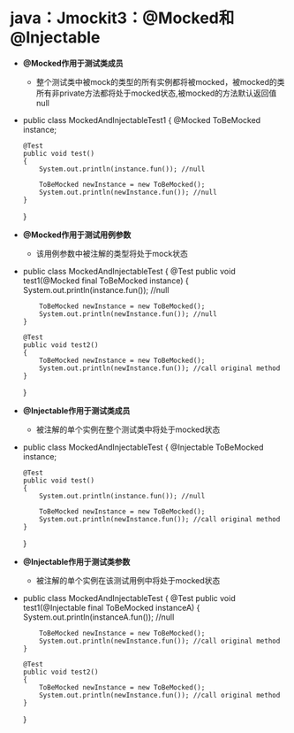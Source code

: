 # java：Jmockit3：@Mocked和@Injectable

* **@Mocked作用于测试类成员**

  * 整个测试类中被mock的类型的所有实例都将被mocked，被mocked的类所有非private方法都将处于mocked状态,被mocked的方法默认返回值null

* public class MockedAndInjectableTest1
  {
      @Mocked
      ToBeMocked instance;

      @Test
      public void test()
      {
          System.out.println(instance.fun()); //null
      
          ToBeMocked newInstance = new ToBeMocked();
          System.out.println(newInstance.fun()); //null
      }
  }

  

* **@Mocked作用于测试用例参数**

  * 该用例参数中被注解的类型将处于mock状态

* public class MockedAndInjectableTest
  {
      @Test
      public void test1(@Mocked final ToBeMocked instance)
      {
          System.out.println(instance.fun()); //null

          ToBeMocked newInstance = new ToBeMocked();
          System.out.println(newInstance.fun()); //null
      }
      
      @Test
      public void test2()
      {
          ToBeMocked newInstance = new ToBeMocked();
          System.out.println(newInstance.fun()); //call original method
      }
  }



* **@Injectable作用于测试类成员**

  * 被注解的单个实例在整个测试类中将处于mocked状态

* public class MockedAndInjectableTest
  {
      @Injectable
      ToBeMocked instance;

      @Test
      public void test()
      {
          System.out.println(instance.fun()); //null
      
          ToBeMocked newInstance = new ToBeMocked();
          System.out.println(newInstance.fun()); //call original method
      }
  }



* **@Injectable作用于测试类参数**

  * 被注解的单个实例在该测试用例中将处于mocked状态

* public class MockedAndInjectableTest
  {
      @Test
      public void test1(@Injectable final ToBeMocked instanceA)
      {
          System.out.println(instanceA.fun()); //null

          ToBeMocked newInstance = new ToBeMocked();
          System.out.println(newInstance.fun()); //call original method
      }
      
      @Test
      public void test2()
      {
          ToBeMocked newInstance = new ToBeMocked();
          System.out.println(newInstance.fun()); //call original method
      }
  }

